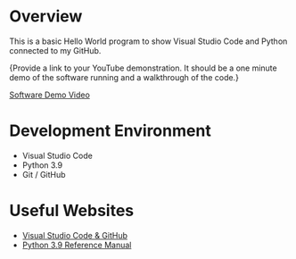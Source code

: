# Overview

This is a basic Hello World program to show Visual Studio Code and Python connected to my GitHub.

{Provide a link to your YouTube demonstration.  It should be a one minute demo of the software running and a walkthrough of the code.}

[Software Demo Video](http://youtube.link.goes.here)

# Development Environment

* Visual Studio Code
* Python 3.9
* Git / GitHub

# Useful Websites

* [Visual Studio Code & GitHub](http://code.visualstudio.com/docs/editor/versioncontrol)
* [Python 3.9 Reference Manual](http://docs.python.org/3.9/library/index.html)